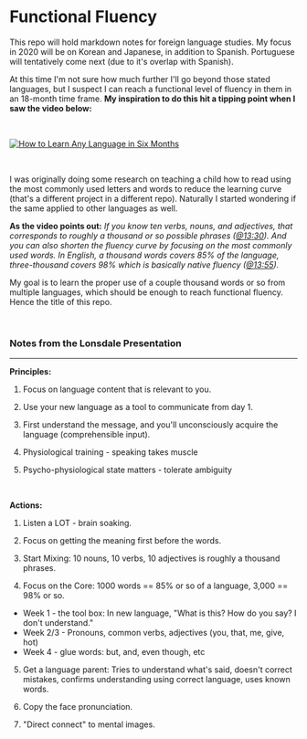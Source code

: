 # Functional Fluency

This repo will hold markdown notes for foreign language studies. My focus in 2020 will be on Korean and Japanese, in addition to Spanish. Portuguese will tentatively come next (due to it's overlap with Spanish).

At this time I'm not sure how much further I'll go beyond those stated languages, but I suspect I can reach a functional level of fluency in them in an 18-month time frame. **My inspiration to do this hit a tipping point when I saw the video below:**

&nbsp;

[![How to Learn Any Language in Six Months](https://img.youtube.com/vi/d0yGdNEWdn0/0.jpg)](https://www.youtube.com/watch?v=d0yGdNEWdn0)

&nbsp;

I was originally doing some research on teaching a child how to read using the most commonly used letters and words to reduce the learning curve (that's a different project in a different repo). Naturally I started wondering if the same applied to other languages as well.

**As the video points out:** *If you know ten verbs, nouns, and adjectives, that corresponds to roughly a thousand or so possible phrases ([@13:30](https://youtu.be/d0yGdNEWdn0?t=810)). And you can also shorten the fluency curve by focusing on the most commonly used words. In English, a thousand words covers 85% of the language, three-thousand covers 98% which is basically native fluency ([@13:55](https://youtu.be/d0yGdNEWdn0?t=835)).*

My goal is to learn the proper use of a couple thousand words or so from multiple languages, which should be enough to reach functional fluency. Hence the title of this repo.

&nbsp;

### Notes from the Lonsdale Presentation
---

**Principles:**

1. Focus on language content that is relevant to you.

2. Use your new language as a tool to communicate from day 1.

3. First understand the message, and you'll unconsciously acquire the language (comprehensible input).

4. Physiological training - speaking takes muscle

5. Psycho-physiological state matters - tolerate ambiguity

&nbsp;

**Actions:**

1. Listen a LOT - brain soaking.

2. Focus on getting the meaning first before the words.

3. Start Mixing: 10 nouns, 10 verbs, 10 adjectives is roughly a thousand phrases.

4. Focus on the Core: 1000 words == 85% or so of a language, 3,000 == 98% or so.

* Week 1 - the tool box: In new language, "What is this? How do you say? I don't understand."
* Week 2/3 - Pronouns, common verbs, adjectives (you, that, me, give, hot)
* Week 4 - glue words: but, and, even though, etc

5. Get a language parent: Tries to understand what's said, doesn't correct mistakes, confirms understanding using correct language, uses known words.

6. Copy the face pronunciation.

7. "Direct connect" to mental images.
